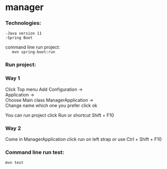 # manager

### Technologies:
    -Java version 11
    -Spring Boot

command line run project:  
`   
mvn spring-boot:run
`     

### Run project:

### Way 1  
Click Top menu Add Configuration ->  
Application ->  
Choose Main class ManagerApplication ->  
Change name which one you prefer click ok

You can run project click Run or shortcut Shift + F10

### Way 2

Come in ManagerApplication click run on left strap or use
Ctrl + Shift + F10

### Command line run test:
`
mvn test
`
